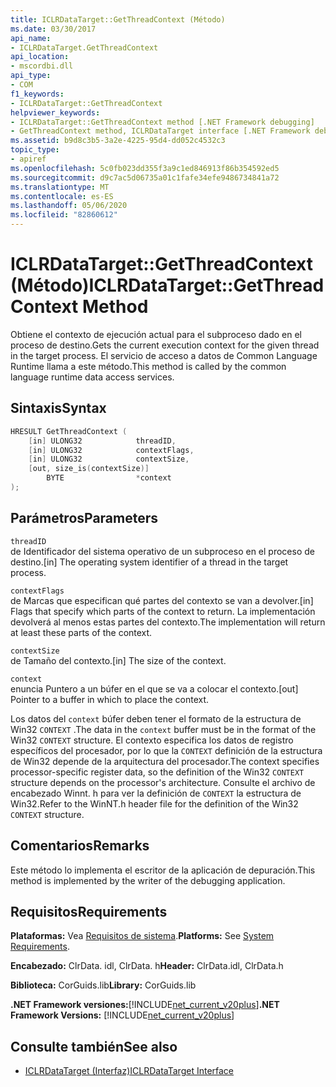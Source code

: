 ```yaml
---
title: ICLRDataTarget::GetThreadContext (Método)
ms.date: 03/30/2017
api_name:
- ICLRDataTarget.GetThreadContext
api_location:
- mscordbi.dll
api_type:
- COM
f1_keywords:
- ICLRDataTarget::GetThreadContext
helpviewer_keywords:
- ICLRDataTarget::GetThreadContext method [.NET Framework debugging]
- GetThreadContext method, ICLRDataTarget interface [.NET Framework debugging]
ms.assetid: b9d8c3b5-3a2e-4225-95d4-dd052c4532c3
topic_type:
- apiref
ms.openlocfilehash: 5c0fb023dd355f3a9c1ed846913f86b354592ed5
ms.sourcegitcommit: d9c7ac5d06735a01c1fafe34efe9486734841a72
ms.translationtype: MT
ms.contentlocale: es-ES
ms.lasthandoff: 05/06/2020
ms.locfileid: "82860612"
---
```

# <a name="iclrdatatargetgetthreadcontext-method"></a><span data-ttu-id="cbe63-102">ICLRDataTarget::GetThreadContext (Método)</span><span class="sxs-lookup"><span data-stu-id="cbe63-102">ICLRDataTarget::GetThreadContext Method</span></span>
<span data-ttu-id="cbe63-103">Obtiene el contexto de ejecución actual para el subproceso dado en el proceso de destino.</span><span class="sxs-lookup"><span data-stu-id="cbe63-103">Gets the current execution context for the given thread in the target process.</span></span> <span data-ttu-id="cbe63-104">El servicio de acceso a datos de Common Language Runtime llama a este método.</span><span class="sxs-lookup"><span data-stu-id="cbe63-104">This method is called by the common language runtime data access services.</span></span>  
  
## <a name="syntax"></a><span data-ttu-id="cbe63-105">Sintaxis</span><span class="sxs-lookup"><span data-stu-id="cbe63-105">Syntax</span></span>  
  
```cpp  
HRESULT GetThreadContext (  
    [in] ULONG32            threadID,  
    [in] ULONG32            contextFlags,  
    [in] ULONG32            contextSize,  
    [out, size_is(contextSize)]
        BYTE                *context  
);  
```  
  
## <a name="parameters"></a><span data-ttu-id="cbe63-106">Parámetros</span><span class="sxs-lookup"><span data-stu-id="cbe63-106">Parameters</span></span>  
 `threadID`  
 <span data-ttu-id="cbe63-107">de Identificador del sistema operativo de un subproceso en el proceso de destino.</span><span class="sxs-lookup"><span data-stu-id="cbe63-107">[in] The operating system identifier of a thread in the target process.</span></span>  
  
 `contextFlags`  
 <span data-ttu-id="cbe63-108">de Marcas que especifican qué partes del contexto se van a devolver.</span><span class="sxs-lookup"><span data-stu-id="cbe63-108">[in] Flags that specify which parts of the context to return.</span></span> <span data-ttu-id="cbe63-109">La implementación devolverá al menos estas partes del contexto.</span><span class="sxs-lookup"><span data-stu-id="cbe63-109">The implementation will return at least these parts of the context.</span></span>  
  
 `contextSize`  
 <span data-ttu-id="cbe63-110">de Tamaño del contexto.</span><span class="sxs-lookup"><span data-stu-id="cbe63-110">[in] The size of the context.</span></span>  
  
 `context`  
 <span data-ttu-id="cbe63-111">enuncia Puntero a un búfer en el que se va a colocar el contexto.</span><span class="sxs-lookup"><span data-stu-id="cbe63-111">[out] Pointer to a buffer in which to place the context.</span></span>  
  
 <span data-ttu-id="cbe63-112">Los datos del `context` búfer deben tener el formato de la estructura de Win32 `CONTEXT` .</span><span class="sxs-lookup"><span data-stu-id="cbe63-112">The data in the `context` buffer must be in the format of the Win32 `CONTEXT` structure.</span></span> <span data-ttu-id="cbe63-113">El contexto especifica los datos de registro específicos del procesador, por lo que la `CONTEXT` definición de la estructura de Win32 depende de la arquitectura del procesador.</span><span class="sxs-lookup"><span data-stu-id="cbe63-113">The context specifies processor-specific register data, so the definition of the Win32 `CONTEXT` structure depends on the processor's architecture.</span></span> <span data-ttu-id="cbe63-114">Consulte el archivo de encabezado Winnt. h para ver la definición de `CONTEXT` la estructura de Win32.</span><span class="sxs-lookup"><span data-stu-id="cbe63-114">Refer to the WinNT.h header file for the definition of the Win32 `CONTEXT` structure.</span></span>  
  
## <a name="remarks"></a><span data-ttu-id="cbe63-115">Comentarios</span><span class="sxs-lookup"><span data-stu-id="cbe63-115">Remarks</span></span>  
 <span data-ttu-id="cbe63-116">Este método lo implementa el escritor de la aplicación de depuración.</span><span class="sxs-lookup"><span data-stu-id="cbe63-116">This method is implemented by the writer of the debugging application.</span></span>  
  
## <a name="requirements"></a><span data-ttu-id="cbe63-117">Requisitos</span><span class="sxs-lookup"><span data-stu-id="cbe63-117">Requirements</span></span>  
 <span data-ttu-id="cbe63-118">**Plataformas:** Vea [Requisitos de sistema](../../get-started/system-requirements.md).</span><span class="sxs-lookup"><span data-stu-id="cbe63-118">**Platforms:** See [System Requirements](../../get-started/system-requirements.md).</span></span>  
  
 <span data-ttu-id="cbe63-119">**Encabezado:** ClrData. idl, ClrData. h</span><span class="sxs-lookup"><span data-stu-id="cbe63-119">**Header:** ClrData.idl, ClrData.h</span></span>  
  
 <span data-ttu-id="cbe63-120">**Biblioteca:** CorGuids.lib</span><span class="sxs-lookup"><span data-stu-id="cbe63-120">**Library:** CorGuids.lib</span></span>  
  
 <span data-ttu-id="cbe63-121">**.NET Framework versiones:**[!INCLUDE[net_current_v20plus](../../../../includes/net-current-v20plus-md.md)]</span><span class="sxs-lookup"><span data-stu-id="cbe63-121">**.NET Framework Versions:** [!INCLUDE[net_current_v20plus](../../../../includes/net-current-v20plus-md.md)]</span></span>  
  
## <a name="see-also"></a><span data-ttu-id="cbe63-122">Consulte también</span><span class="sxs-lookup"><span data-stu-id="cbe63-122">See also</span></span>

- [<span data-ttu-id="cbe63-123">ICLRDataTarget (Interfaz)</span><span class="sxs-lookup"><span data-stu-id="cbe63-123">ICLRDataTarget Interface</span></span>](iclrdatatarget-interface.md)
